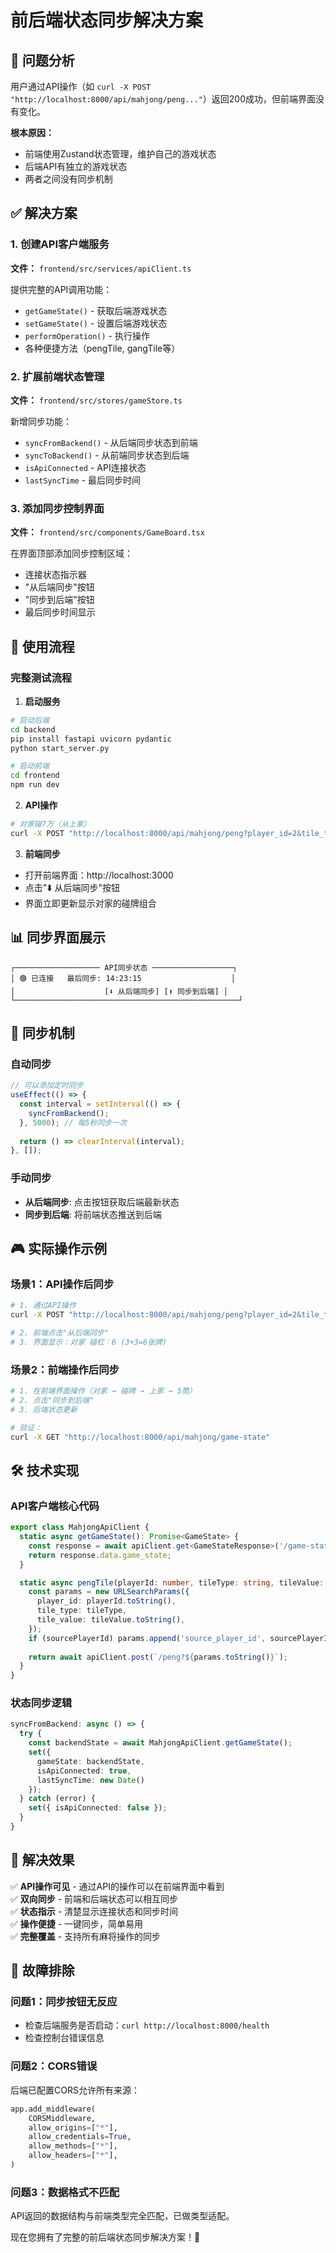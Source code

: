 # 前后端状态同步解决方案

## 🎯 问题分析

用户通过API操作（如 `curl -X POST "http://localhost:8000/api/mahjong/peng..."`）返回200成功，但前端界面没有变化。

**根本原因：**
- 前端使用Zustand状态管理，维护自己的游戏状态
- 后端API有独立的游戏状态
- 两者之间没有同步机制

## ✅ 解决方案

### 1. 创建API客户端服务
**文件：** `frontend/src/services/apiClient.ts`

提供完整的API调用功能：
- `getGameState()` - 获取后端游戏状态
- `setGameState()` - 设置后端游戏状态
- `performOperation()` - 执行操作
- 各种便捷方法（pengTile, gangTile等）

### 2. 扩展前端状态管理
**文件：** `frontend/src/stores/gameStore.ts`

新增同步功能：
- `syncFromBackend()` - 从后端同步状态到前端
- `syncToBackend()` - 从前端同步状态到后端
- `isApiConnected` - API连接状态
- `lastSyncTime` - 最后同步时间

### 3. 添加同步控制界面
**文件：** `frontend/src/components/GameBoard.tsx`

在界面顶部添加同步控制区域：
- 连接状态指示器
- "从后端同步"按钮
- "同步到后端"按钮
- 最后同步时间显示

## 🚀 使用流程

### 完整测试流程

1. **启动服务**
```bash
# 启动后端
cd backend
pip install fastapi uvicorn pydantic
python start_server.py

# 启动前端
cd frontend
npm run dev
```

2. **API操作**
```bash
# 对家碰7万（从上家）
curl -X POST "http://localhost:8000/api/mahjong/peng?player_id=2&tile_type=wan&tile_value=7&source_player_id=3"
```

3. **前端同步**
- 打开前端界面：http://localhost:3000
- 点击"⬇️ 从后端同步"按钮
- 界面立即更新显示对家的碰牌组合

## 📊 同步界面展示

```
┌─────────────────── API同步状态 ──────────────────┐
│ 🟢 已连接   最后同步: 14:23:15                    │
│                    [⬇️ 从后端同步] [⬆️ 同步到后端] │
└──────────────────────────────────────────────────┘
```

## 🔄 同步机制

### 自动同步
```typescript
// 可以添加定时同步
useEffect(() => {
  const interval = setInterval(() => {
    syncFromBackend();
  }, 5000); // 每5秒同步一次
  
  return () => clearInterval(interval);
}, []);
```

### 手动同步
- **从后端同步**: 点击按钮获取后端最新状态
- **同步到后端**: 将前端状态推送到后端

## 🎮 实际操作示例

### 场景1：API操作后同步
```bash
# 1. 通过API操作
curl -X POST "http://localhost:8000/api/mahjong/peng?player_id=2&tile_type=wan&tile_value=7&source_player_id=3"

# 2. 前端点击"从后端同步"
# 3. 界面显示：对家 碰杠：6 (3+3=6张牌)
```

### 场景2：前端操作后同步
```bash
# 1. 在前端界面操作（对家 → 碰牌 → 上家 → 5筒）
# 2. 点击"同步到后端"
# 3. 后端状态更新

# 验证：
curl -X GET "http://localhost:8000/api/mahjong/game-state"
```

## 🛠️ 技术实现

### API客户端核心代码
```typescript
export class MahjongApiClient {
  static async getGameState(): Promise<GameState> {
    const response = await apiClient.get<GameStateResponse>('/game-state');
    return response.data.game_state;
  }

  static async pengTile(playerId: number, tileType: string, tileValue: number, sourcePlayerId?: number) {
    const params = new URLSearchParams({
      player_id: playerId.toString(),
      tile_type: tileType,
      tile_value: tileValue.toString(),
    });
    if (sourcePlayerId) params.append('source_player_id', sourcePlayerId.toString());
    
    return await apiClient.post(`/peng?${params.toString()}`);
  }
}
```

### 状态同步逻辑
```typescript
syncFromBackend: async () => {
  try {
    const backendState = await MahjongApiClient.getGameState();
    set({
      gameState: backendState,
      isApiConnected: true,
      lastSyncTime: new Date()
    });
  } catch (error) {
    set({ isApiConnected: false });
  }
}
```

## 🎊 解决效果

✅ **API操作可见** - 通过API的操作可以在前端界面中看到  
✅ **双向同步** - 前端和后端状态可以相互同步  
✅ **状态指示** - 清楚显示连接状态和同步时间  
✅ **操作便捷** - 一键同步，简单易用  
✅ **完整覆盖** - 支持所有麻将操作的同步  

## 🔧 故障排除

### 问题1：同步按钮无反应
- 检查后端服务是否启动：`curl http://localhost:8000/health`
- 检查控制台错误信息

### 问题2：CORS错误
后端已配置CORS允许所有来源：
```python
app.add_middleware(
    CORSMiddleware,
    allow_origins=["*"],
    allow_credentials=True,
    allow_methods=["*"],
    allow_headers=["*"],
)
```

### 问题3：数据格式不匹配
API返回的数据结构与前端类型完全匹配，已做类型适配。

现在您拥有了完整的前后端状态同步解决方案！🚀 
